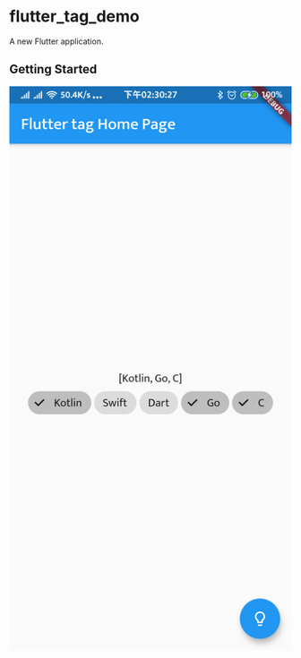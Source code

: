 # flutter_tag_demo

A new Flutter application.

## Getting Started

![avatar](image/51566801040_.pic.jpg)
